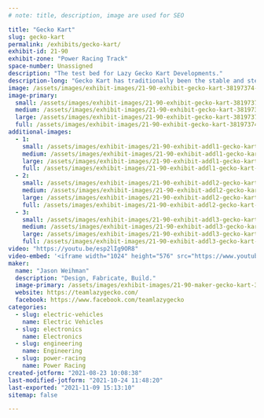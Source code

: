 ```yaml
---
# note: title, description, image are used for SEO

title: "Gecko Kart"
slug: gecko-kart
permalink: /exhibits/gecko-kart/
exhibit-id: 21-90
exhibit-zone: "Power Racing Track"
space-number: Unassigned
description: "The test bed for Lazy Gecko Kart Developments."
description-long: "Gecko Kart has traditionally been the stable and steady kart of Team Lazy Gecko. This year, with the newly designed Gen3 Gecko drive, Gecko Kart will be looking to go head to head with Raphael."
image: /assets/images/exhibit-images/21-90-exhibit-gecko-kart-38197374-1515360545275460-2893009963934810112-n-large.jpg
image-primary: 
  small: /assets/images/exhibit-images/21-90-exhibit-gecko-kart-38197374-1515360545275460-2893009963934810112-n-small.jpg
  medium: /assets/images/exhibit-images/21-90-exhibit-gecko-kart-38197374-1515360545275460-2893009963934810112-n-medium.jpg
  large: /assets/images/exhibit-images/21-90-exhibit-gecko-kart-38197374-1515360545275460-2893009963934810112-n-large.jpg
  full: /assets/images/exhibit-images/21-90-exhibit-gecko-kart-38197374-1515360545275460-2893009963934810112-n-full.jpg
additional-images: 
  - 1:
    small: /assets/images/exhibit-images/21-90-exhibit-addl1-gecko-kart-44932980-10156678711486163-2494914766733049856-o-small.jpg
    medium: /assets/images/exhibit-images/21-90-exhibit-addl1-gecko-kart-44932980-10156678711486163-2494914766733049856-o-medium.jpg
    large: /assets/images/exhibit-images/21-90-exhibit-addl1-gecko-kart-44932980-10156678711486163-2494914766733049856-o-large.jpg
    full: /assets/images/exhibit-images/21-90-exhibit-addl1-gecko-kart-44932980-10156678711486163-2494914766733049856-o-full.jpg
  - 2:
    small: /assets/images/exhibit-images/21-90-exhibit-addl2-gecko-kart-48167259-1663553433789503-3449027243139923968-n-small.jpg
    medium: /assets/images/exhibit-images/21-90-exhibit-addl2-gecko-kart-48167259-1663553433789503-3449027243139923968-n-medium.jpg
    large: /assets/images/exhibit-images/21-90-exhibit-addl2-gecko-kart-48167259-1663553433789503-3449027243139923968-n-large.jpg
    full: /assets/images/exhibit-images/21-90-exhibit-addl2-gecko-kart-48167259-1663553433789503-3449027243139923968-n-full.jpg
  - 3:
    small: /assets/images/exhibit-images/21-90-exhibit-addl3-gecko-kart-enlarged-version-small.png
    medium: /assets/images/exhibit-images/21-90-exhibit-addl3-gecko-kart-enlarged-version-medium.png
    large: /assets/images/exhibit-images/21-90-exhibit-addl3-gecko-kart-enlarged-version-large.png
    full: /assets/images/exhibit-images/21-90-exhibit-addl3-gecko-kart-enlarged-version-full.png
video: "https://youtu.be/esp2lIg9OR8"
video-embed: '<iframe width="1024" height="576" src="https://www.youtube.com/embed/esp2lIg9OR8?feature=oembed" frameborder="0" allow="accelerometer; autoplay; clipboard-write; encrypted-media; gyroscope; picture-in-picture" allowfullscreen></iframe>'
maker: 
  name: "Jason Weihman"
  description: "Design, Fabricate, Build."
  image-primary: /assets/images/exhibit-images/21-90-maker-gecko-kart-38267319-1515355961942585-2883346180144627712-n-medium.jpg
  website: https://teamlazygecko.com/
  facebook: https://www.facebook.com/teamlazygecko
categories: 
  - slug: electric-vehicles
    name: Electric Vehicles
  - slug: electronics
    name: Electronics
  - slug: engineering
    name: Engineering
  - slug: power-racing
    name: Power Racing
created-jotform: "2021-08-23 10:08:38"
last-modified-jotform: "2021-10-24 11:48:20"
last-exported: "2021-11-09 15:13:10"
sitemap: false

---
```

